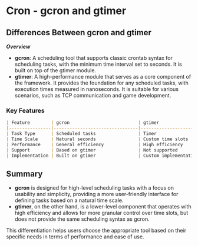 # Cron - gcron and gtimer

## Differences Between gcron and gtimer

***Overview***

- **gcron**: A scheduling tool that supports classic crontab syntax for scheduling tasks, with the minimum time interval set to seconds. It is built on top of the gtimer module.
- **gtimer**: A high-performance module that serves as a core component of the framework. It provides the foundation for any scheduled tasks, with execution times measured in nanoseconds. It is suitable for various scenarios, such as TCP communication and game development.

### Key Features

```markdown
| Feature        | gcron                          | gtimer                                                   |
|----------------|--------------------------------|----------------------------------------------------------|
| Task Type      | Scheduled tasks                | Timer                                                    |
| Time Scale     | Natural seconds                | Custom time slots                                        |
| Performance    | General efficiency             | High efficiency                                          |
| Support        | Based on gtimer                | Not supported                                            |
| Implementation | Built on gtimer                | Custom implementation using PriorityQueue data structure |
```

## Summary

- **gcron** is designed for high-level scheduling tasks with a focus on usability and simplicity, providing a more user-friendly interface for defining tasks based on a natural time scale.
- **gtimer**, on the other hand, is a lower-level component that operates with high efficiency and allows for more granular control over time slots, but does not provide the same scheduling syntax as gcron.

This differentiation helps users choose the appropriate tool based on their specific needs in terms of performance and ease of use.
